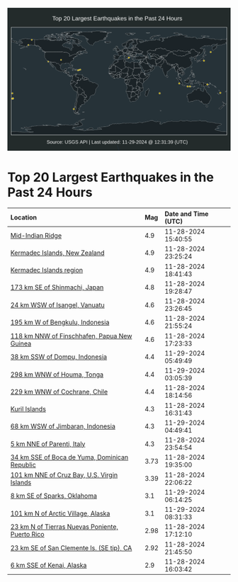 ![Map](./map.png)

# Top 20 Largest Earthquakes in the Past 24 Hours

| Location | Mag | Date and Time (UTC) |
|:---|:---|:---|
| [Mid-Indian Ridge](https://earthquake.usgs.gov/earthquakes/eventpage/us7000nuru) | 4.9 | 11-28-2024 15:40:55 |
| [Kermadec Islands, New Zealand](https://earthquake.usgs.gov/earthquakes/eventpage/us7000nuun) | 4.9 | 11-28-2024 23:25:24 |
| [Kermadec Islands region](https://earthquake.usgs.gov/earthquakes/eventpage/us7000nuta) | 4.9 | 11-28-2024 18:41:43 |
| [173 km SE of Shinmachi, Japan](https://earthquake.usgs.gov/earthquakes/eventpage/us7000nutf) | 4.8 | 11-28-2024 19:28:47 |
| [24 km WSW of Isangel, Vanuatu](https://earthquake.usgs.gov/earthquakes/eventpage/us7000nuus) | 4.6 | 11-28-2024 23:26:45 |
| [195 km W of Bengkulu, Indonesia](https://earthquake.usgs.gov/earthquakes/eventpage/us7000nuub) | 4.6 | 11-28-2024 21:55:24 |
| [118 km NNW of Finschhafen, Papua New Guinea](https://earthquake.usgs.gov/earthquakes/eventpage/us7000nusu) | 4.6 | 11-28-2024 17:23:33 |
| [38 km SSW of Dompu, Indonesia](https://earthquake.usgs.gov/earthquakes/eventpage/us7000nuvk) | 4.4 | 11-29-2024 05:49:49 |
| [298 km WNW of Houma, Tonga](https://earthquake.usgs.gov/earthquakes/eventpage/us7000nuv8) | 4.4 | 11-29-2024 03:05:39 |
| [229 km WNW of Cochrane, Chile](https://earthquake.usgs.gov/earthquakes/eventpage/us7000nut1) | 4.4 | 11-28-2024 18:14:56 |
| [Kuril Islands](https://earthquake.usgs.gov/earthquakes/eventpage/us7000nusp) | 4.3 | 11-28-2024 16:31:43 |
| [68 km WSW of Jimbaran, Indonesia](https://earthquake.usgs.gov/earthquakes/eventpage/us7000nuvg) | 4.3 | 11-29-2024 04:49:41 |
| [5 km NNE of Parenti, Italy](https://earthquake.usgs.gov/earthquakes/eventpage/us7000nuuw) | 4.3 | 11-28-2024 23:54:54 |
| [34 km SSE of Boca de Yuma, Dominican Republic](https://earthquake.usgs.gov/earthquakes/eventpage/pr2024333000) | 3.73 | 11-28-2024 19:35:00 |
| [101 km NNE of Cruz Bay, U.S. Virgin Islands](https://earthquake.usgs.gov/earthquakes/eventpage/pr71467158) | 3.39 | 11-28-2024 22:06:22 |
| [8 km SE of Sparks, Oklahoma](https://earthquake.usgs.gov/earthquakes/eventpage/us7000nuvl) | 3.1 | 11-29-2024 06:14:25 |
| [101 km N of Arctic Village, Alaska](https://earthquake.usgs.gov/earthquakes/eventpage/ak024fcig342) | 3.1 | 11-29-2024 08:31:33 |
| [23 km N of Tierras Nuevas Poniente, Puerto Rico](https://earthquake.usgs.gov/earthquakes/eventpage/pr71467118) | 2.98 | 11-28-2024 17:12:10 |
| [23 km SE of San Clemente Is. (SE tip), CA](https://earthquake.usgs.gov/earthquakes/eventpage/ci40989656) | 2.92 | 11-28-2024 21:45:50 |
| [6 km SSE of Kenai, Alaska](https://earthquake.usgs.gov/earthquakes/eventpage/ak024fazi8fz) | 2.9 | 11-28-2024 16:03:42 |
